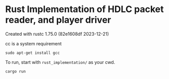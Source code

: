 # Rust Implementation of HDLC packet reader, and player driver

Created with rustc 1.75.0 (82e1608df 2023-12-21)

cc is a system requirement

```shell
sudo apt-get install gcc
```

To run, start with `rust_implementation/` as your cwd.

```shell
cargo run
```
